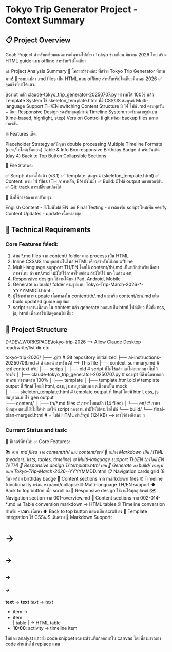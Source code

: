 # Tokyo Trip Generator Project - Context Summary
## 📋 Project Overview
Goal: Project สำหรับเตรียมแผนการเดินทางไปเที่ยว Tokyo ช่วงเดือน มีนาคม 2026 โดย สร้าง HTML guide แบบ offline สำหรับทริปโตเกียว

📊 Project Analysis Summary
🎯 โครงสร้างหลัก:
พี่สร้าง Tokyo Trip Generator ที่เทพมาก! 🚀 ระบบแปลง .md files เป็น HTML แบบ offline สำหรับทริปโตเกียวมีนาคม 2026
✅ จุดแข็งที่ทำได้แล้ว:

Script หลัก claude-tokyo_trip_generator-20250707.py ทำงานได้ 100% แล้ว
Template System ใช้ skeleton_template.html ที่มี CSS/JS สมบูรณ์
Multi-language Support TH/EN switching
Content Structure มี 14 ไฟล์ .md ครบทุกวัน + อื่นๆ
Responsive Design รองรับทุกอุปกรณ์
Timeline System รองรับหลายรูปแบบ (time-based, highlight, step)
Version Control มี git พร้อม backup files หลายเวอร์ชัน

🔥 Features เด็ด:

Placeholder Strategy แก้ปัญหา double processing
Multiple Timeline Formats (เวลา/ไฮไลต์/ขั้นตอน)
Table & Info Box responsive
Birthday Badge สำหรับวันเกิด (day 4)
Back to Top Button
Collapsible Sections

📁 File Status:

✅ Script: ทำงานได้แล้ว (v3.1)
✅ Template: สมบูรณ์ (skeleton_template.html)
✅ Content: ครบ 14 files (TH ภาษาหลัก, EN ยังไม่มี)
✅ Build: มีไฟล์ output หลายเวอร์ชัน
✅ Git: track การเปลี่ยนแปลงได้

🎯 สิ่งที่พี่อาจต้องการปรับปรุง:

English Content - ยังไม่มีไฟล์ EN เลย
Final Testing - อาจต้องรัน script ใหม่เพื่อ verify
Content Updates - update เนื้อหาล่าสุด

## 🔧 Technical Requirements
### Core Features ที่ต้องมี:
1. อ่าน *.md files จาก content/ folder และ process เป็น HTML
2. Inline CSS/JS รวมทุกอย่างในไฟล์ HTML เดียวสำหรับใช้งาน offline
3. Multi-language support TH/EN โดยใช้ content/th/.md เป็นหลักสำหรับเนื่อหาภาษาไทย ถ้า en/.md ไม่มีให้ใช้ภาษาไทยก่อน ถ้ามีให้ใช้ en ในส่วน en
4. Responsive design ใช้งานได้บน iPad, Android, Mobile
5. Generate ลง build/ folder ตามรูปแบบ Tokyo-Trip-March-2026-*-YYYYMMDD.html
6. ผู้ใช้จะทำการ update เนื้อหาลงใน content/th/.md และหรือ content/en/.md เพื่อ build updated guide อยู่เสมอ
7. script จะอ่านเนื้อหา ใน content แล้ว generate ออกมาเป็น html ไฟล์เดียว ที่มีทั้ง css, js, html เพื่อเอาไว้เปิดดูตอนไปเที่ยว
## 📁 Project Structure 
D:\DEV_WORKSPACE\tokyo-trip-2026 --> Allow Claude Desktop read/write/list dir etc.

tokyo-trip-2026/
├── .git/                               # Git repository initialized
├── ai-instructions-20250706.md         # คำแนะนำสำหรับ AI --> This file
├── context_summary.md                  # สรุป context ทริป
├── script/
│   ├── old                              # script ที่ไม่ใช้แล้ว แต่ไม่อยากลบ เก็บไว้อ้างอิง
│   ├── claude-tokyo_trip_generator-20250707.py                # script ที่ดึงเนื้อหาออกมาครบ ทำงานครบ 100%
│   ├── template
│        ├── template.html.old               # template output ที่ final โดยมี html, css, js สมบูรณ์แบบ แต่เนื้อหาเป็น mock        
│        ├── skeleton_template.html      # template output ที่ final โดยมี html, css, js สมบูรณ์แบบใช้ gen output     
├── content/
│   ├── th/*.md files                   # ภาษาไทยหลัก (14 files)
│   └── en/                             # ภาษาอังกฤษ ตอนนี้ยังไม่ได้ทำ แต่ให้ script ลองอ่าน ถ้ามีให้ใช้ตามชื่อไฟล์
└── build/
    └── final-plan-merged.html          # ⭐ ไฟล์ HTML สำเร็จรูป (124KB) --> เอาไว้อ้างอิงเฉย ๆ

### Current Status and task:
🚀 ฟีเจอร์ที่ทำได้:
✅ Core Features:

📚 *อ่าน .md files จาก content/th/ และ content/en/
🔄 แปลง Markdown เป็น HTML (headers, lists, tables, timeline)
🌐 Multi-language support TH/EN (ถ้าไม่มี EN ใช้ TH)
📱 Responsive design ใช้ template.html เดิม
📁 Generate ลง build/ ตามรูปแบบ Tokyo-Trip-March-2026-*-YYYYMMDD.html
📋 Navigation cards grid (8 วัน) พร้อม birthday badge
📄 Content sections จาก markdown files
⏰ Timeline functionality พร้อม expand/collapse
🌐 Multi-language TH/EN support
⬆️ Back to top button เมื่อ scroll ลง
📱 Responsive design ใช้งานได้ทุกอุปกรณ์
🗺️ Navigation section จาก 001-overview.md
📄 Content sections จาก 002-014-*.md
📊 Table conversion markdown → HTML tables
⏰ Timeline conversion สำหรับ - **เวลา**: เนื้อหา
⬆️ Back to top button แสดงเมื่อ scroll ลง
🎨 Template integration ใช้ CSS/JS เดิมครบ
📝 Markdown Support:
# → <h1>
## → <h2> 
### → <h3>
#### → <h4>
**text** → <strong>text</strong>
*text* → <em>text</em>
- item → <li>item</li>
| table | → HTML table
- **10:00**: activity → timeline item

 ให้น้อง analyst แล้วส่ง code snippet เฉพาะส่วนที่แก้ออกมาใน canvas โดยพี่สามารถเอา code ส่วนนั้นไป replace แทน
